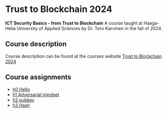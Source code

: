 # Trust to Blockchain 2024

**ICT Security Basics - from Trust to Blockchain**
A course taught at Haaga-Helia University of Applied Sciences by Dr. Tero Karvinen in the fall of 2024. 

## Course description

Course description can be found at the courses website [Trust to Blockchain 2024](https://terokarvinen.com/trust-to-blockchain/)

## Course assignments

- [h0 Hello](https://github.com/TatuE/Trust_to_Blockchain_2024/blob/main/h0_hello.md)
- [h1 Adversarial mindset](https://github.com/TatuE/Trust_to_Blockchain_2024/blob/main/h1_Adversarial_mindset.md)
- [h2 pubkey](https://github.com/TatuE/Trust_to_Blockchain_2024/blob/main/h2_Pubkey.md)
- [h3 Hash](https://github.com/TatuE/Trust_to_Blockchain_2024/blob/main/h3_Hash.md)
